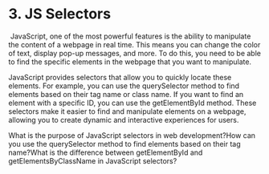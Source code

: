 # 3. JS Selectors
 JavaScript, one of the most powerful features is the ability to manipulate the content of a webpage in real time. This means you can change the color of text, display pop-up messages, and more. To do this, you need to be able to find the specific elements in the webpage that you want to manipulate.

JavaScript provides selectors that allow you to quickly locate these elements. For example, you can use the querySelector method to find elements based on their tag name or class name. If you want to find an element with a specific ID, you can use the getElementById method. These selectors make it easier to find and manipulate elements on a webpage, allowing you to create dynamic and interactive experiences for users.

What is the purpose of JavaScript selectors in web development?How can you use the querySelector method to find elements based on their tag name?What is the difference between getElementById and getElementsByClassName in JavaScript selectors?